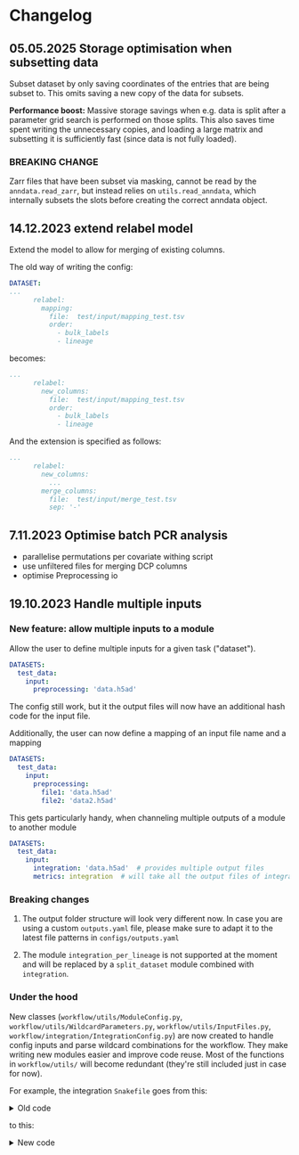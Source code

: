 # Changelog

## 05.05.2025 Storage optimisation when subsetting data

Subset dataset by only saving coordinates of the entries that are being subset to. This omits saving a new copy of the data for subsets.

**Performance boost:** Massive storage savings when e.g. data is split after a parameter grid search is performed on those splits. This also saves time spent writing the unnecessary copies, and loading a large matrix and subsetting it is sufficiently fast (since data is not fully loaded).

### BREAKING CHANGE
Zarr files that have been subset via masking, cannot be read by the `anndata.read_zarr`, but instead relies on `utils.read_anndata`, which internally subsets the slots before creating the correct anndata object.

## 14.12.2023 extend relabel model

Extend the model to allow for merging of existing columns.

The old way of writing the config:

```yaml
DATASET:
...
      relabel:
        mapping:
          file:  test/input/mapping_test.tsv
          order:
            - bulk_labels
            - lineage
```

becomes:

```yaml
...
      relabel:
        new_columns:
          file:  test/input/mapping_test.tsv
          order:
            - bulk_labels
            - lineage
```

And the extension is specified as follows:

```yaml
...
      relabel:
        new_columns:
          ...
        merge_columns:
          file:  test/input/merge_test.tsv
          sep: '-'
```


## 7.11.2023 Optimise batch PCR analysis

- parallelise permutations per covariate withing script
- use unfiltered files for merging DCP columns
- optimise Preprocessing io

## 19.10.2023 Handle multiple inputs

### New feature: allow multiple inputs to a module
Allow the user to define multiple inputs for a given task ("dataset").

```yaml
DATASETS:
  test_data:
    input:
      preprocessing: 'data.h5ad'
```

The config still work, but it the output files will now have an additional hash code for the input file.

Additionally, the user can now define a mapping of an input file name and a mapping

```yaml
DATASETS:
  test_data:
    input:
      preprocessing:
        file1: 'data.h5ad'
        file2: 'data2.h5ad'
```


This gets particularly handy, when channeling multiple outputs of a module to another module


```yaml
DATASETS:
  test_data:
    input:
      integration: 'data.h5ad'  # provides multiple output files
      metrics: integration  # will take all the output files of integration as input with human readable input file IDs
```


### Breaking changes

1. The output folder structure will look very different now. In case you are using a custom `outputs.yaml` file, please make sure to adapt it to the latest file patterns in `configs/outputs.yaml`

2. The module `integration_per_lineage` is not supported at the moment and will be replaced by a `split_dataset` module combined with `integration`.

### Under the hood

New classes (`workflow/utils/ModuleConfig.py`, `workflow/utils/WildcardParameters.py`, `workflow/utils/InputFiles.py`, `workflow/integration/IntegrationConfig.py`) are now created to handle config inputs and parse wildcard combinations for the workflow.
They make writing new modules easier and improve code reuse.
Most of the functions in `workflow/utils/` will become redundant (they're still included just in case for now).

For example, the integration `Snakefile` goes from this:

<details>
<summary>Old code</summary>

```python

from utils.misc import all_but, unique_dataframe
from utils.config import get_hyperparams, get_resource, get_params_from_config, set_defaults, get_datasets_for_module, get_for_dataset
from utils.wildcards import expand_per, get_params, get_wildcards, wildcards_to_str
from utils.environments import get_env

module_name = 'integration'
config = set_defaults(config,module_name)
out_dir = Path(config['output_dir']) / module_name
image_dir = Path(config['images']) / module_name

# ... 

parameters = pd.read_table(workflow.source_path('params.tsv'))
parameters['output_type'] = parameters['output_type'].str.split(',')
parameters = get_params_from_config(
    config=get_datasets_for_module(config, module_name),
    module_name=module_name,
    config_params=['methods', 'label', 'batch', 'norm_counts', 'raw_counts'],
    wildcard_names=['dataset', 'method', 'label', 'batch', 'norm_counts', 'raw_counts'],
    defaults=config['defaults'],
    explode_by=['method', 'batch'],
).merge(parameters,on='method')

# subset to datasets that have module defined
parameters = parameters[~parameters['method'].isnull()]

# TODO: remove redundant wildcards
# parameters['label'] = np.where(parameters['use_cell_type'], parameters['label'], 'None')
# parameters = unique_dataframe(parameters)

hyperparams_df = get_hyperparams(config,module_name=module_name)
parameters = parameters.merge(hyperparams_df,on=['dataset', 'method'],how='left')
wildcard_names = ['dataset', 'batch', 'label', 'method', 'hyperparams']

# write hyperparameter mapping
Path(out_dir).mkdir(parents=True, exist_ok=True)
unique_dataframe(
    hyperparams_df[['method', 'hyperparams', 'hyperparams_dict']]
).to_csv(out_dir / 'hyperparams.tsv', sep='\t', index=False)

paramspace = Paramspace(
    parameters[wildcard_names],
    filename_params=['method', 'hyperparams'],
    filename_sep='--',
)
```

</details>


to this:

<details>
<summary>New code</summary>

```python
from utils.environments import get_env
from IntegrationConfig import IntegrationConfig

mcfg = IntegrationConfig(
    module_name='integration',
    config=config,
    parameters=workflow.source_path('params.tsv'),
    config_params=['methods', 'batch', 'label', 'norm_counts', 'raw_counts'],
    wildcard_names=['method', 'batch', 'label'],
    rename_config_params={'methods': 'method'},
    explode_by=['method', 'batch'],
)

out_dir = mcfg.out_dir
image_dir = mcfg.image_dir
paramspace = mcfg.get_paramspace()
```
</details>